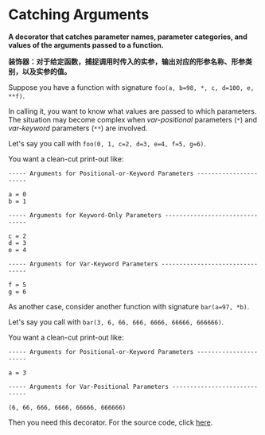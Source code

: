 # Catching Arguments

**A decorator that catches parameter names, parameter categories, and values of the arguments passed to a function.** 

**装饰器：对于给定函数，捕捉调用时传入的实参，输出对应的形参名称、形参类别，以及实参的值。**

Suppose you have a function with signature `foo(a, b=98, *, c, d=100, e, **f)`.

In calling it, you want to know what values are passed to which parameters. The situation may become complex when *var-positional* parameters (`*`)  and *var-keyword* parameters (`**`) are involved. 

Let's say you call with `foo(0, 1, c=2, d=3, e=4, f=5, g=6)`.

You want a clean-cut print-out like:

```
----- Arguments for Positional-or-Keyword Parameters ----------------------

a = 0
b = 1

----- Arguments for Keyword-Only Parameters -------------------------------

c = 2
d = 3
e = 4

----- Arguments for Var-Keyword Parameters --------------------------------

f = 5
g = 6
```

As another case, consider another function with signature `bar(a=97, *b)`.

Let's say you call with `bar(3, 6, 66, 666, 6666, 66666, 666666)`.

You want a clean-cut print-out like:

```
----- Arguments for Positional-or-Keyword Parameters ----------------------

a = 3

----- Arguments for Var-Positional Parameters -----------------------------

(6, 66, 666, 6666, 66666, 666666)
```

Then you need this decorator. For the source code, click [here](catch.py).

